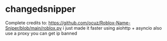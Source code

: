# changedsnipper
Complete credits to: https://github.com/ocuz/Roblox-Name-Sniper/blob/main/roblox.py
i just made it faster using aiohttp + asyncio also use a proxy you can get ip banned

